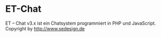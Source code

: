 # ET-Chat
ET – Chat v3.x ist ein Chatsystem programmiert in PHP und JavaScript. Copyright by http://www.sedesign.de

